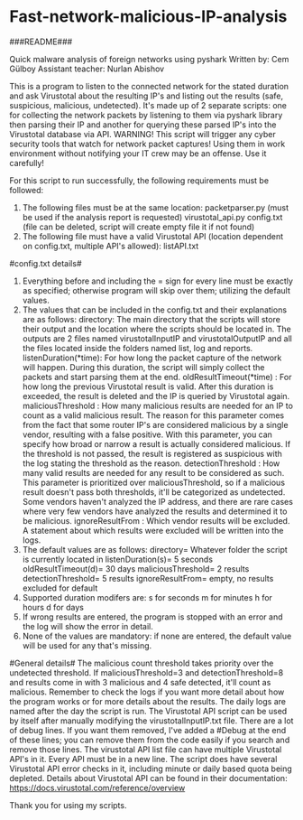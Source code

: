 # Fast-network-malicious-IP-analysis
###README###

Quick malware analysis of foreign networks using pyshark
Written by: Cem Gülboy
Assistant teacher: Nurlan Abishov

This is a program to listen to the connected network for the stated duration and ask Virustotal about the resulting IP's and listing out the results (safe, suspicious, malicious, undetected). It's made up of 2 separate scripts: one for collecting the network packets by listening to them via pyshark library then parsing their IP and another for querying these parsed IP's into the Virustotal database via API.
WARNING! This script will trigger any cyber security tools that watch for network packet captures! Using them in work environment without notifying your IT crew may be an offense. Use it carefully!


For this script to run successfully, the following requirements must be followed:
1) The following files must be at the same location:
		packetparser.py (must be used if the analysis report is requested)
		virustotal_api.py
		config.txt (file can be deleted, script will create empty file it if not found)
2) The following file must have a valid Virustotal API (location dependent on config.txt, multiple API's allowed):
		listAPI.txt

#config.txt details#
1)	Everything before and including the = sign for every line must be exactly as specified; otherwise program will skip over them; utilizing the default values.
2)	The values that can be included in the config.txt and their explanations are as follows:
		directory: The main directory that the scripts will store their output and the location where the scripts should be located in. The outputs are 2 files named virustotalInputIP and virustotalOutputIP and all the files located inside the folders named list, log and reports.
		listenDuration(*time): For how long the packet capture of the network will happen. During this duration, the script will simply collect the packets and start parsing them at the end.
		oldResultTimeout(*time) : For how long the previous Virustotal result is valid. After this duration is exceeded, the result is deleted and the IP is queried by Virustotal again.
		maliciousThreshold : How many malicious results are needed for an IP to count as a valid malicious result. The reason for this parameter comes from the fact that some router IP's are considered malicious by a single vendor, resulting with a false positive. With this parameter, you can specify how broad or narrow a result is actually considered malicious. If the threshold is not passed, the result is registered as suspicious with the log stating the threshold as the reason.
		detectionThreshold : How many valid results are needed for any result to be considered as such. This parameter is prioritized over maliciousThreshold, so if a malicious result doesn't pass both thresholds, it'll be categorized as undetected. Some vendors haven't analyzed the IP address, and there are rare cases where very few vendors have analyzed the results and determined it to be malicious.
		ignoreResultFrom : Which vendor results will be excluded. A statement about which results were excluded will be written into the logs.
3)	The default values are as follows:
		directory= Whatever folder the script is currently located in
		listenDuration(s)= 5 seconds
		oldResultTimeout(d)= 30 days
		maliciousThreshold= 2 results
		detectionThreshold= 5 results
		ignoreResultFrom= empty, no results excluded for default
4)	Supported duration modifers are:
		s for seconds
		m for minutes
		h for hours
		d for days
5)	If wrong results are entered, the program is stopped with an error and the log will show the error in detail.
6)	None of the values are mandatory: if none are entered, the default value will be used for any that's missing.

#General details#
The malicious count threshold takes priority over the undetected threshold. If maliciousThreshold=3 and detectionThreshold=8 and results come in with 3 malicious and 4 safe detected, it'll count as malicious.
Remember to check the logs if you want more detail about how the program works or for more details about the results.
The daily logs are named after the day the script is run.
The Virustotal API script can be used by itself after manually modifying the virustotalInputIP.txt file.
There are a lot of debug lines. If you want them removed, I've added a #Debug at the end of these lines; you can remove them from the code easily if you search and remove those lines.
The virustotal API list file can have multiple Virustotal API's in it. Every API must be in a new line. The script does have several Virustotal API error checks in it, including minute or daily based quota being depleted. Details about Virustotal API can be found in their documentation: https://docs.virustotal.com/reference/overview

Thank you for using my scripts.
